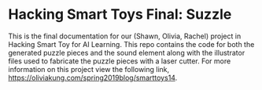 # Hacking Smart Toys Final: Suzzle
This is the final documentation for our (Shawn, Olivia, Rachel) project in Hacking Smart Toy for AI Learning. This repo contains the code for both the generated puzzle pieces and the sound element along with the illustrator files used to fabricate the puzzle pieces with a laser cutter. For more information on this project view the following link, https://oliviakung.com/spring2019blog/smarttoys14. 
